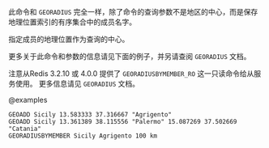 此命令和 `GEORADIUS` 完全一样，除了命令的查询参数不是地区的中心，而是保存地理位置索引的有序集合中的成员名字。

指定成员的地理位置作为查询的中心。

更多关于此命令和参数的信息请见下面的例子，并另请查阅 `GEORADIUS` 文档。

注意从Redis 3.2.10 或 4.0.0 提供了 `GEORADIUSBYMEMBER_RO` 这一只读命令给从服务使用。 
更多信息请见 `GEORADIUS` 文档。

@examples

```cli
GEOADD Sicily 13.583333 37.316667 "Agrigento"
GEOADD Sicily 13.361389 38.115556 "Palermo" 15.087269 37.502669 "Catania"
GEORADIUSBYMEMBER Sicily Agrigento 100 km
```
